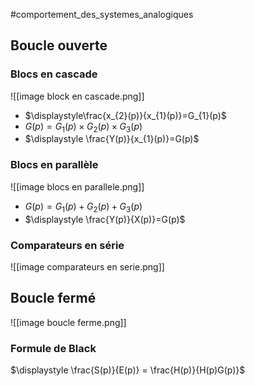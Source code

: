 #comportement_des_systemes_analogiques
## Boucle ouverte 
### Blocs en cascade 
![[image block en cascade.png]]
- $\displaystyle\frac{x_{2}(p)}{x_{1}(p)}=G_{1}(p)$
- $\displaystyle G(p)=G_{1}(p) \times G_{2}(p) \times G_{3}(p)$ 
- $\displaystyle \frac{Y(p)}{x_{1}(p)}=G(p)$ 
### Blocs en parallèle 
![[image blocs en parallele.png]] 
- $G(p)= G_{1}(p) + G_{2}(p) + G_{3}(p)$ 
- $\displaystyle \frac{Y(p)}{X(p)}=G(p)$ 
### Comparateurs en série
![[image comparateurs en serie.png]]

## Boucle fermé
![[image boucle ferme.png]]
### Formule de Black
$\displaystyle \frac{S(p)}{E(p)} = \frac{H(p)}{H(p)G(p)}$ 

